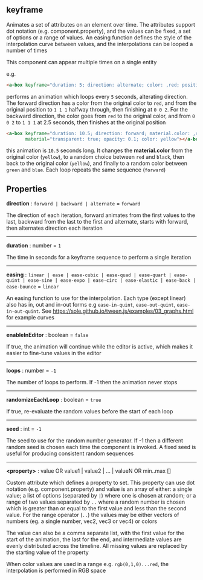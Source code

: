 ## keyframe

Animates a set of attributes on an element over time.  The attributes support dot notation (e.g. component.property), and the values can be fixed, a set of options or a range of values. An easing function defines the style of the interpolation curve between values, and the interpolations can be looped a number of times

This component can appear multiple times on a single entity

e.g.
```html
<a-box keyframe="duration: 5; direction: alternate; color: ,red; position: ,1 1 1, 0 0 2"></a-box>
```
performs an animation which loops every `5` seconds, alterating direction. The forward direction has a color from the original color to `red`, and from the original position to `1 1 1` halfway through, then finishing at `0 0 2`.  For the backward direction, the color goes from `red` to the original color, and from `0 0 2` to `1 1 1` at 2.5 seconds, then finishes at the original position

```html
<a-box keyframe="duration: 10.5; direction: forward; material.color: ,red|black,,green..blue; "       
       material="transparent: true; opacity: 0.1; color: yellow"></a-box>
```
this animation is `10.5` seconds long.  It changes the **material.color** from the original color (`yellow`), to a random choice between `red` and `black`, then back to the original color (`yellow`), and finally to a random color between `green` and `blue`.  Each loop repeats the same sequence (`forward`)

## Properties

**direction** : `forward | backward | alternate` = `forward`

The direction of each iteration, forward animates from the first values to the last, backward from the last to the first and alternate, starts with forward, then alternates direction each iteration

---
**duration** : number = `1`

The time in seconds for a keyframe sequence to perform a single iteration

---
**easing** : `linear | ease | ease-cubic | ease-quad | ease-quart | ease-quint | ease-sine | ease-expo | ease-circ | ease-elastic | ease-back | ease-bounce` = `linear`

An easing function to use for the interpolation.  Each type (except linear) also has in, out and in-out forms e.g `ease-in-quint`, `ease-out-quint`, `ease-in-out-quint`. See https://sole.github.io/tween.js/examples/03_graphs.html for example curves

---
**enableInEditor** : boolean = `false`

If true, the animation will continue while the editor is active, which makes it easier to fine-tune values in the editor

---
**loops** : number = `-1`

The number of loops to perform. If -1 then the animation never stops

---
**randomizeEachLoop** : boolean = `true`

If true, re-evaluate the random values before the start of each loop

---
**seed** : int = `-1`

The seed to use for the random number generator. If -1 then a different random seed is chosen each time the component is invoked.  A fixed seed is useful for producing consistent random sequences

---
**\<property\>** : value OR value1 | value2 | ... | valueN OR min..max []

Custom attribute which defines a property to set.  This property can use dot notation (e.g. component.property) and value is an array of either: a single value; a list of options (separated by `|`) where one is chosen at random; or a range of two values separated by `..` where a random number is chosen which is greater than or equal to the first value and less than the second value. For the range operator (`..`) the values may be either vectors of numbers (eg. a single number, vec2, vec3 or vec4) or colors

The value can also be a comma separate list, with the first value for the start of the animation, the last for the end, and intermediate values are evenly distributed across the timeline.  All missing values are replaced by the starting value of the property

When color values are used in a range e.g. `rgb(0,1,0)...red`, the interpolation is performed in RGB space

